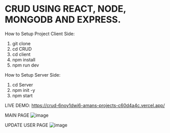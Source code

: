 # CRUD USING REACT, NODE, MONGODB AND EXPRESS.


How to Setup Project Client Side:

1. git clone
2. cd CRUD
3. cd client
4. npm install
5. npm run dev


How to Setup Server Side:
1. cd Server
2. npm init -y
3. npm start

LIVE DEMO: https://crud-6noy1dwi6-amans-projects-c60d4a4c.vercel.app/


MAIN PAGE
![image](https://github.com/Aman062003/CRUD/assets/124157053/0aaaacda-3ae6-481a-a8bc-1fc34b203598)


UPDATE USER PAGE
![image](https://github.com/Aman062003/CRUD/assets/124157053/c851445b-1eb5-4edf-96dc-fed49cf30823)
